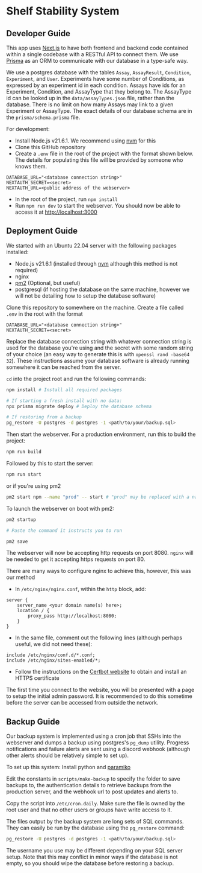 # Shelf Stability System

## Developer Guide
This app uses [Next.js](https://nextjs.org/) to have both frontend and backend code contained within a single codebase with a RESTful API to connect them. We use [Prisma](https://www.prisma.io/) as an ORM to communicate with our database in a type-safe way.

We use a postgres database with the tables `Assay`, `AssayResult`, `Condition`, `Experiment`, and `User`. Experiments have some number of Conditions, as expressed by an experiment id in each condition. Assays have ids for an Experiment, Condition, and AssayType that they belong to. The AssayType id can be looked up in the `data/assayTypes.json` file, rather than the database. There is no limit on how many Assays may link to a given Experiment or AssayType. The exact details of our database schema are in the `prisma/schema.prisma` file.

For development:
- Install Node.js v21.6.1. We recommend using [nvm](https://github.com/nvm-sh/nvm) for this
- Clone this GitHub repository
- Create a `.env` file in the root of the project with the format shown below. The details for populating this file will be provided by someone who knows them.
```
DATABASE_URL="<database connection string>"
NEXTAUTH_SECRET=<secret>
NEXTAUTH_URL=<public address of the webserver>
```
- In the root of the project, run `npm install`
- Run `npm run dev` to start the webserver. You should now be able to access it at [http://localhost:3000](http://localhost:3000)

## Deployment Guide

We started with an Ubuntu 22.04 server with the following packages installed:
- Node.js v21.6.1 (installed through [nvm](https://github.com/nvm-sh/nvm) although this method is not required)
- nginx
- [pm2](https://www.npmjs.com/package/pm2) (Optional, but useful)
- postgresql (if hosting the database on the same machine, however we will not be detailing how to setup the database software) 

Clone this repository to somewhere on the machine. Create a file called `.env` in the root with the format
```
DATABASE_URL="<database connection string>"
NEXTAUTH_SECRET=<secret>
```
Replace the database connection string with whatever connection string is used for the database you're using and the secret with some random string of your choice (an easy way to generate this is with `openssl rand -base64 32`). These instructions assume your database software is already running somewhere it can be reached from the server.

`cd` into the project root and run the following commands:

```bash
npm install # Install all required packages

# If starting a fresh install with no data:
npx prisma migrate deploy # Deploy the database schema

# If restoring from a backup
pg_restore -U postgres -d postgres -1 <path/to/your/backup.sql>
```

Then start the webserver. 
For a production environment, run this to build the project:
```bash
npm run build
```
Followed by this to start the server:
```bash
npm run start
```
or if you're using pm2
```bash
pm2 start npm --name "prod" -- start # "prod" may be replaced with a name of your choosing
```

To launch the webserver on boot with pm2:
```bash
pm2 startup

# Paste the command it instructs you to run

pm2 save
```

The webserver will now be accepting http requests on port 8080. `nginx` will be needed to get it accepting https requests on port 80.

There are many ways to configure nginx to achieve this, however, this was our method
- In `/etc/nginx/nginx.conf`, within the `http` block, add:
```nginx
server {
    server_name <your domain name(s) here>;
    location / {
        proxy_pass http://localhost:8080;
    }
}
```
- In the same file, comment out the following lines (although perhaps useful, we did not need these):

```nginx
include /etc/nginx/conf.d/*.conf;
include /etc/nginx/sites-enabled/*;
```
- Follow the instructions on the [Certbot website](https://certbot.eff.org/instructions?ws=nginx&os=ubuntufocal) to obtain and install an HTTPS certificate

The first time you connect to the website, you will be presented with a page to setup the initial admin password. It is recommended to do this sometime before the server can be accessed from outside the network.

## Backup Guide
Our backup system is implemented using a cron job that SSHs into the webserver and dumps a backup using postgres's `pg_dump` utility. Progress notifications and failure alerts are sent using a discord webhook (although other alerts should be relatively simple to set up).

To set up this system:
Install python and [paramiko](https://www.paramiko.org/)

Edit the constants in `scripts/make-backup` to specify the folder to save backups to, the authentication details to retrieve backups from the production server, and the webhook url to post updates and alerts to.

Copy the script into `/etc/cron.daily`. Make sure the file is owned by the root user and that no other users or groups have write access to it.

The files output by the backup system are long sets of SQL commands. They can easily be run by the database using the `pg_restore` command:
```bash
pg_restore -U postgres -d postgres -1 <path/to/your/backup.sql>
```
The username you use may be different depending on your SQL server setup. Note that this may conflict in minor ways if the database is not empty, so you should wipe the database before restoring a backup.
